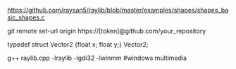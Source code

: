 https://github.com/raysan5/raylib/blob/master/examples/shapes/shapes_basic_shapes.c  
  
git remote set-url origin https://[token]@github.com/your_repository  
  
typedef struct Vector2 {float x; float y;} Vector2;  
   
g++ raylib.cpp -lraylib -lgdi32 -lwinmm #windows multimedia
